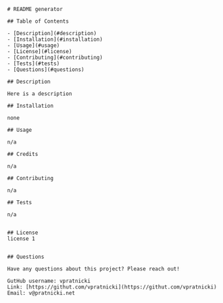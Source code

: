 
    # README generator

    ## Table of Contents

    - [Description](#description)
    - [Installation](#installation)
    - [Usage](#usage)
    - [License](#license)
    - [Contributing](#contributing)
    - [Tests](#tests)
    - [Questions](#questions)

    ## Description

    Here is a description

    ## Installation

    none

    ## Usage

    n/a

    ## Credits

    n/a

    ## Contributing 

    n/a

    ## Tests

    n/a

    
    ## License
    license 1
    

    ## Questions

    Have any questions about this project? Please reach out! 

    GutHub username: vpratnicki
    Link: [https://githut.com/vpratnicki](https://githut.com/vpratnicki)
    Email: v@pratnicki.net

    